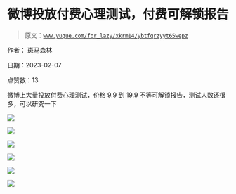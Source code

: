 # 微博投放付费心理测试，付费可解锁报告

> 原文：[`www.yuque.com/for_lazy/xkrm14/ybtfqrzyyt65wepz`](https://www.yuque.com/for_lazy/xkrm14/ybtfqrzyyt65wepz)

作者： 斑马森林

日期：2023-02-07

点赞数：13

微博上大量投放付费心理测试，价格 9.9 到 19.9 不等可解锁报告，测试人数还很多，可以研究一下

![](img/63837ee5c4b0fe5145a953d7e95c4038.png)

![](img/ae8516b00f4829f98e2b35851c153fa8.png)

![](img/615723919785f69747f52d4af83875e7.png)

![](img/e5fa23d0621f82cc4ccc0cd90cc0a54c.png)

![](img/ceac39ea4d6c112142933247cc6c910c.png)

![](img/d22bd322a60065bcec7f47d10bdcd285.png)

